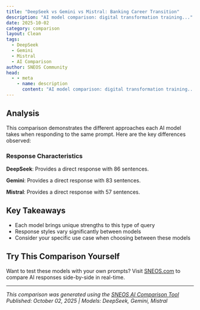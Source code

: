 ```yaml
---
title: "DeepSeek vs Gemini vs Mistral: Banking Career Transition"
description: "AI model comparison: digital transformation training..."
date: 2025-10-02
category: comparison
layout: Clean
tags:
  - DeepSeek
  - Gemini
  - Mistral
  - AI Comparison
author: SNEOS Community
head:
  - - meta
    - name: description
      content: "AI model comparison: digital transformation training..."
---
```


<ChatComparison
  title="DeepSeek vs Gemini vs Mistral: Banking Career Transition"
  prompt="digital transformation training"
  :responses='{
    "DeepSeek": "Of course. \u0022Digital transformation training\u0022 is a broad but critical area. It\u0027s not just about learning new software; it\u0027s about developing the mindset, skills, and strategies to thrive in a digitally-driven world.\n\nHere is a comprehensive guide to digital transformation training, covering what it is, who it\u0027s for, key topics, and how to get started.\n\n---\n\n### 1. What is Digital Transformation Training?\n\nDigital transformation training is the process of equipping individuals and organizations with the knowledge, skills, and cultural mindset to leverage technology for fundamentally improving business processes, customer experiences, and value creation.\n\nIt moves beyond simple technical upskilling to include:\n*   **Strategy:** Aligning technology with business goals.\n*   **Culture:** Fostering agility, innovation, and data-driven decision-making.\n*   **Process:** Redesigning workflows for efficiency and effectiveness.\n*   **Technology:** Understanding and applying key digital tools (AI, Cloud, Data Analytics, etc.).\n\n---\n\n### 2. Who Needs This Training? (The Audience)\n\nVirtually everyone in an organization can benefit, but the focus changes by role:\n\n| Role | Training Focus \u0026 Goals |\n| :--- | :--- |\n| **C-Suite \u0026 Leaders** | **Strategic Vision:** Understanding the \u0022why.\u0022 How to create a digital strategy, lead change, manage risk, measure ROI, and foster a digital-first culture. |\n| **Middle Managers \u0026 Project Leads** | **Execution \u0026 Orchestration:** How to implement digital projects, manage agile teams, use data for decision-making, and bridge the gap between strategy and execution. |\n| **IT Professionals** | **Technical Depth \u0026 Architecture:** Deep dives into cloud platforms (AWS, Azure, GCP), cybersecurity, data engineering, API management, and DevOps practices. |\n| **Marketing, Sales, \u0026 Customer Service** | **Customer-Centric Tools:** Using CRM (Salesforce, HubSpot), marketing automation, data analytics for customer insights, and social media tools to enhance the customer journey. |\n| **Operations \u0026 HR** | **Process Efficiency:** Leveraging RPA (Robotic Process Automation), HR tech platforms, collaboration tools (Slack, Teams), and data analytics to streamline internal processes. |\n| **All Employees** | **Digital Literacy \u0026 Mindset:** Foundational skills in data literacy, cybersecurity awareness, collaboration tools, and an understanding of the company\u0027s digital goals. |\n\n---\n\n### 3. Core Topics \u0026 Curriculum Areas\n\nA robust digital transformation training program typically covers these interconnected domains:\n\n#### **A. Foundational Mindset \u0026 Strategy**\n*   **What is Digital Transformation?** (Beyond the buzzword)\n*   **Developing a Digital Strategy:** Aligning tech with business objectives.\n*   **Change Management \u0026 Leadership:** The human side of transformation (e.g., ADKAR model).\n*   **Innovation Frameworks:** Design Thinking, Lean Startup, Agile.\n*   **Data-Driven Decision Making:** Cultivating a culture of evidence over opinion.\n\n#### **B. Key Enabling Technologies**\n*   **Cloud Computing:** Understanding IaaS, PaaS, SaaS (e.g., AWS, Azure, Google Cloud).\n*   **Data \u0026 Analytics:** Big Data, Data Visualization (Tableau, Power BI), Predictive Analytics, AI/ML fundamentals.\n*   **Artificial Intelligence \u0026 Machine Learning:** Practical applications, ethics, and how to manage AI projects.\n*   **Internet of Things (IoT):** Connecting physical devices to digital systems.\n*   **Cybersecurity:** Fundamentals of protecting data and systems in a digital world.\n*   **Robotic Process Automation (RPA):** Automating repetitive, rule-based tasks.\n\n#### **C. New Ways of Working**\n*   **Agile \u0026 Scrum:** Iterative project management for faster delivery.\n*   **DevOps:** Bridging development and operations for continuous integration/delivery.\n*   **Digital Product Management:** Managing products as ongoing services rather than one-off projects.\n\n---\n\n### 4. How to Get Trained: Formats \u0026 Providers\n\n#### **For Individuals:**\n*   **Online Courses \u0026 Certificates:**\n    *   **Coursera:** Offers specializations from top universities (e.g., [Digital Transformation from the University of Virginia](https://www.coursera.org/specializations/digital-transformation), [Google\u0027s IT Support Certificate](https://grow.google/certificates/it-support/)).\n    *   **edX:** MicroMasters and Professional Certificates (e.g., [Digital Transformation Strategy from Boston University](https://www.edx.org/professional-certificate/bux-digital-leadership-and-digital-transformation-strategy)).\n    *   **LinkedIn Learning:** Numerous courses on specific tools and concepts.\n*   **Vendor-Specific Certifications:**\n    *   **Cloud:** AWS Certified Cloud Practitioner, Microsoft Azure Fundamentals.\n    *   **Data:** Tableau Desktop Specialist, Google Data Analytics Certificate.\n    *   **Agile:** Certified ScrumMaster (CSM), PMI Agile Certified Practitioner (PMI-ACP).\n*   **Industry Associations \u0026 Conferences:** (e.g., Gartner, Forrester) offer webinars and events.\n\n#### **For Organizations (Corporate Training):**\n*   **Customized Corporate Programs:** Many providers (like the ones above) create tailored programs for a company\u0027s specific needs and challenges.\n*   **Consulting Firms:** Major firms (Accenture, Deloitte, PwC, BCG) have extensive digital transformation training arms.\n*   **Internal \u0022Academies\u0022 or \u0022Universities\u0022:** Large companies build their own curated learning paths using a mix of internal experts and external content.\n*   **Workshops \u0026 Bootcamps:** Intensive, short-term training on specific topics like Agile or Design Thinking.\n\n---\n\n### 5. Building a Successful Training Program (For Organizations)\n\n1.  **Start with Strategy, Not Tools:** Align training to clear business outcomes (e.g., \u0022improve customer retention by 15%\u0022 not just \u0022train everyone on AI\u0022).\n2.  **Assess Skills Gaps:** Identify the current vs. desired skill levels across different departments.\n3.  **Create Role-Based Learning Paths:** Don\u0027t use a one-size-fits-all approach. A marketer needs different training than a software engineer.\n4.  **Blend Learning Formats:** Combine online courses, in-person workshops, mentoring, and hands-on projects.\n5.  **Foster a Learning Culture:** Encourage knowledge sharing, make time for learning, and celebrate skill development. Leadership must actively participate.\n6.  **Measure Impact:** Track metrics like course completion, skill application on the job, project success rates, and ultimately, business KPIs.\n\n### Key Takeaway\n\nDigital transformation training is a continuous journey, not a one-time event. The goal is to build an organization that is **adaptable, tech-savvy, and customer-obsessed**, capable of evolving as technology and market demands change.",
    "Gemini": "Okay, let\u0027s talk about digital transformation training. To give you the best information, I need a little more context.  Are you looking for:\n\n*   **A general overview of digital transformation training options?**\n*   **Training for yourself (and what is your current role/skillset)?**\n*   **Training for your team or organization?**\n*   **Training in a specific area of digital transformation (e.g., cloud computing, data analytics, cybersecurity)?**\n*   **Information on how to choose the right training program?**\n\nIn the meantime, here\u0027s a breakdown of key areas to consider:\n\n**What is Digital Transformation Training?**\n\nDigital transformation training aims to equip individuals and organizations with the knowledge, skills, and tools needed to effectively leverage digital technologies to improve processes, enhance customer experiences, and create new business models. It\u0027s about more than just implementing new software; it\u0027s about changing mindsets, workflows, and organizational culture.\n\n**Key Areas Covered in Digital Transformation Training:**\n\nThe specific topics covered will vary depending on the target audience and the objectives of the training, but common themes include:\n\n*   **Core Concepts of Digital Transformation:**\n    *   Understanding what digital transformation *is* and *isn\u0027t*.\n    *   The key drivers and benefits of digital transformation.\n    *   The different phases of a digital transformation journey.\n    *   Identifying and overcoming common challenges.\n*   **Emerging Technologies:**\n    *   **Cloud Computing:** Infrastructure as a Service (IaaS), Platform as a Service (PaaS), Software as a Service (SaaS).\n    *   **Big Data and Analytics:** Data mining, data visualization, predictive analytics, machine learning, artificial intelligence (AI).\n    *   **Internet of Things (IoT):** Connecting devices and collecting data for insights and automation.\n    *   **Artificial Intelligence (AI) and Machine Learning (ML):** Automation, chatbots, personalized experiences.\n    *   **Blockchain:** Secure and transparent data management.\n    *   **Cybersecurity:** Protecting digital assets and data.\n    *   **Robotic Process Automation (RPA):** Automating repetitive tasks.\n    *   **Edge Computing:** Processing data closer to the source.\n    *   **Augmented Reality (AR) and Virtual Reality (VR):** Immersive experiences for training, marketing, and customer engagement.\n*   **Digital Strategy and Planning:**\n    *   Developing a digital transformation roadmap.\n    *   Aligning digital initiatives with business goals.\n    *   Assessing organizational readiness for digital transformation.\n    *   Identifying key performance indicators (KPIs) for measuring success.\n*   **Digital Leadership and Change Management:**\n    *   Leading digital transformation initiatives effectively.\n    *   Communicating the vision and benefits of digital transformation.\n    *   Managing resistance to change.\n    *   Building a culture of innovation and continuous learning.\n*   **Customer Experience (CX):**\n    *   Understanding customer needs and expectations in the digital age.\n    *   Designing personalized and seamless customer experiences.\n    *   Using data to improve customer satisfaction and loyalty.\n    *   Implementing customer relationship management (CRM) systems.\n*   **Agile and DevOps:**\n    *   Adopting agile methodologies for faster development cycles.\n    *   Implementing DevOps practices for continuous integration and continuous delivery (CI/CD).\n*   **Data Governance and Privacy:**\n    *   Ensuring data quality and compliance with regulations (e.g., GDPR, CCPA).\n    *   Implementing data security measures to protect sensitive information.\n*   **Digital Marketing and Sales:**\n    *   Leveraging digital channels to reach and engage customers.\n    *   Using data-driven marketing techniques to improve ROI.\n    *   Implementing e-commerce platforms and online sales strategies.\n*   **Digital Project Management:**\n    *   Managing digital transformation projects effectively.\n    *   Using project management tools and techniques.\n\n**Types of Training Programs:**\n\n*   **Online Courses:** Self-paced learning through platforms like Coursera, Udemy, edX, LinkedIn Learning, and more.  These are often more affordable and flexible.\n*   **Bootcamps:** Intensive, short-term programs focused on specific skills (e.g., data science, cybersecurity).\n*   **Certifications:** Industry-recognized credentials that validate your knowledge and skills.  Examples include certifications from AWS, Microsoft, Google Cloud, and specific technology vendors.\n*   **Workshops:** Hands-on training sessions led by experts.\n*   **Executive Education Programs:** Programs designed for senior leaders to develop their digital transformation strategies.  Often offered by business schools.\n*   **In-House Training:** Customized training programs delivered by internal trainers or external consultants.  This is often the best option for large organizations.\n*   **Conferences and Events:** Opportunities to learn from industry experts, network with peers, and stay up-to-date on the latest trends.\n\n**Factors to Consider When Choosing a Training Program:**\n\n*   **Your Goals:** What do you want to achieve with the training?  What specific skills do you want to develop?\n*   **Your Current Skill Level:** Choose a program that is appropriate for your current knowledge and experience.\n*   **Your Budget:** Training programs can range in price from free to thousands of dollars.\n*   **Your Time Commitment:** How much time are you willing to dedicate to training?\n*   **The Reputation of the Training Provider:** Research the training provider and read reviews from other students.\n*   **The Curriculum:** Make sure the curriculum covers the topics that are relevant to your needs.\n*   **The Instructors:** Check the instructors\u0027 credentials and experience.\n*   **The Learning Format:** Do you prefer online learning, in-person training, or a blended approach?\n*   **Certification:** Is the program associated with a recognized certification?\n*   **Career Goals:** Does the training help you meet your career goals?\n\n**Example Training Programs/Providers:**\n\n*   **General Digital Transformation:**\n    *   MIT Sloan Executive Education:  Offerings on digital transformation strategy.\n    *   Harvard Business School Online:  Various courses related to digital transformation.\n    *   Coursera: Many courses on digital transformation, often from universities.\n    *   Udemy:  Wide variety of courses, from introductory to advanced.\n    *   LinkedIn Learning:  Another good source for online courses.\n*   **Cloud Computing:**\n    *   AWS Training and Certification\n    *   Microsoft Azure Training\n    *   Google Cloud Training\n*   **Data Analytics:**\n    *   DataCamp\n    *   Udacity Data Science Nanodegree\n    *   Coursera Data Science Specialization\n*   **Cybersecurity:**\n    *   SANS Institute\n    *   (ISC)\u00B2\n    *   CompTIA\n\n**To give you more tailored advice, please tell me:**\n\n*   **Who is the training for (you, your team, your organization)?**\n*   **What are the specific goals of the training?**\n*   **What is your (or your team\u0027s) current level of knowledge in digital transformation?**\n*   **What is your budget for training?**\n*   **Are you looking for online, in-person, or blended learning options?**\n\nOnce I have this information, I can provide more specific recommendations for training programs and resources.\n",
    "Mistral": "Digital transformation training is essential for organizations looking to adapt to the rapidly evolving digital landscape. This type of training helps employees understand and implement digital technologies, processes, and strategies to improve business operations, customer experiences, and overall competitiveness. Here are some key components and considerations for effective digital transformation training:\n\n### Key Components of Digital Transformation Training\n\n1. **Understanding Digital Transformation**:\n   - **Definition and Importance**: Explain what digital transformation is and why it is crucial for the organization.\n   - **Case Studies**: Provide real-world examples of successful digital transformations.\n\n2. **Technology and Tools**:\n   - **Emerging Technologies**: Introduce technologies such as AI, machine learning, IoT, blockchain, and cloud computing.\n   - **Software and Platforms**: Training on specific software and platforms that the organization uses or plans to use.\n\n3. **Data Analytics**:\n   - **Data Management**: Techniques for collecting, storing, and managing data.\n   - **Data Analysis**: Tools and methods for analyzing data to gain insights.\n\n4. **Cybersecurity**:\n   - **Best Practices**: Training on best practices for securing digital assets.\n   - **Compliance**: Understanding regulatory requirements and compliance standards.\n\n5. **Customer Experience**:\n   - **Digital Marketing**: Strategies for engaging customers through digital channels.\n   - **User Experience (UX)**: Designing user-friendly digital interfaces and experiences.\n\n6. **Process Automation**:\n   - **Robotic Process Automation (RPA)**: Automating repetitive tasks to increase efficiency.\n   - **Workflow Management**: Streamlining business processes using digital tools.\n\n7. **Change Management**:\n   - **Leadership and Communication**: Techniques for leading and communicating change effectively.\n   - **Employee Engagement**: Strategies for engaging employees in the transformation process.\n\n8. **Innovation and Creativity**:\n   - **Design Thinking**: Methods for fostering innovation and problem-solving.\n   - **Agile Methodologies**: Implementing agile practices for faster and more flexible project management.\n\n### Considerations for Effective Training\n\n1. **Customization**:\n   - **Tailored Programs**: Customize training programs to meet the specific needs and goals of the organization.\n   - **Role-Based Training**: Provide training that is relevant to the roles and responsibilities of different employees.\n\n2. **Interactive Learning**:\n   - **Hands-On Workshops**: Include practical exercises and workshops to apply learned concepts.\n   - **Simulations**: Use simulations to practice real-world scenarios.\n\n3. **Continuous Learning**:\n   - **Ongoing Training**: Offer continuous learning opportunities to keep up with the latest trends and technologies.\n   - **Microlearning**: Provide bite-sized learning modules that can be accessed on-demand.\n\n4. **Measurement and Feedback**:\n   - **Assessment**: Use assessments to measure the effectiveness of the training.\n   - **Feedback Loops**: Collect feedback from participants to improve future training programs.\n\n5. **Leadership Buy-In**:\n   - **Executive Support**: Ensure that senior leadership is fully supportive of the training initiatives.\n   - **Alignment with Strategy**: Align training programs with the organization\u0027s strategic goals.\n\n6. **Cultural Integration**:\n   - **Cultural Change**: Foster a culture that embraces digital transformation.\n   - **Collaboration**: Encourage collaboration and knowledge sharing among employees.\n\n### Implementation Steps\n\n1. **Assessment**:\n   - Conduct a needs assessment to identify the skills and knowledge gaps within the organization.\n\n2. **Planning**:\n   - Develop a comprehensive training plan that outlines objectives, timelines, and resources.\n\n3. **Delivery**:\n   - Choose the appropriate delivery methods (e.g., online courses, in-person workshops, webinars).\n\n4. **Evaluation**:\n   - Evaluate the effectiveness of the training through surveys, assessments, and performance metrics.\n\n5. **Iteration**:\n   - Continuously improve the training programs based on feedback and evaluation results.\n\nBy focusing on these components and considerations, organizations can effectively prepare their workforce for digital transformation, ensuring they are equipped with the necessary skills and knowledge to thrive in a digital-first world."
  }'
  published-date="14:08"
/>

## Analysis

This comparison demonstrates the different approaches each AI model takes when responding to the same prompt. Here are the key differences observed:

### Response Characteristics

**DeepSeek**: Provides a direct response with 86 sentences. 

**Gemini**: Provides a direct response with 83 sentences. 

**Mistral**: Provides a direct response with 57 sentences. 

## Key Takeaways

- Each model brings unique strengths to this type of query
- Response styles vary significantly between models
- Consider your specific use case when choosing between these models

## Try This Comparison Yourself

Want to test these models with your own prompts? Visit [SNEOS.com](https://sneos.com) to compare AI responses side-by-side in real-time.

---

*This comparison was generated using the [SNEOS AI Comparison Tool](https://sneos.com)*
*Published: October 02, 2025 | Models: DeepSeek, Gemini, Mistral*
